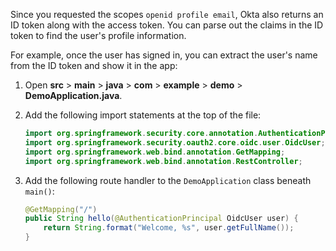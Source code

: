 Since you requested the scopes `openid profile email`, Okta also returns an ID token along with the access token. You can parse out the claims in the ID token to find the user's profile information.

For example, once the user has signed in, you can extract the user's name from the ID token and show it in the app:

1. Open **src** > **main** > **java** > **com** > **example** > **demo** > **DemoApplication.java**.
1. Add the following import statements at the top of the file:

   ```java
   import org.springframework.security.core.annotation.AuthenticationPrincipal;
   import org.springframework.security.oauth2.core.oidc.user.OidcUser;
   import org.springframework.web.bind.annotation.GetMapping;
   import org.springframework.web.bind.annotation.RestController;
   ```

1. Add the following route handler to the `DemoApplication` class beneath `main()`:

   ```java
   @GetMapping("/")
   public String hello(@AuthenticationPrincipal OidcUser user) {
       return String.format("Welcome, %s", user.getFullName());
   }
   ```
